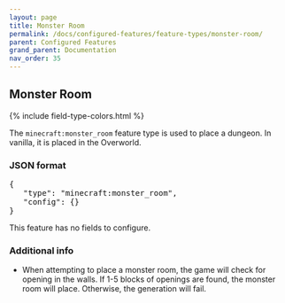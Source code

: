 ```yaml
---
layout: page
title: Monster Room
permalink: /docs/configured-features/feature-types/monster-room/
parent: Configured Features
grand_parent: Documentation
nav_order: 35
---
```


## Monster Room

<head>
    {% include field-type-colors.html %}
</head>

The `minecraft:monster_room` feature type is used to place a dungeon. In vanilla, it is placed in the Overworld.

### JSON format

<pre>
{
   "type": "minecraft:monster_room",
   "config": {}
}
</pre>

This feature has no fields to configure.

### Additional info

* When attempting to place a monster room, the game will check for opening in the walls. If 1-5 blocks of openings are found, the monster room will place. Otherwise, the generation will fail.